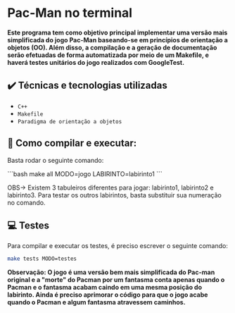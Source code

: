 # Pac-Man no terminal

<p><b> Este programa tem como objetivo principal implementar uma versão mais simplificada do jogo Pac-Man baseando-se
em princípios de orientação a objetos (OO). Além disso, a compilação e a geração de documentação serão efetuadas
de forma automatizada por meio de um Makefile, e haverá testes unitários do jogo realizados com GoogleTest. </b></p>

## ✔️ Técnicas e tecnologias utilizadas

- ``C++``
- ``Makefile``
- ``Paradigma de orientação a objetos``

## 🔨 Como compilar e executar: 
<p> Basta rodar o seguinte comando: </p>
```bash
make all MODO=jogo LABIRINTO=labirinto1
```
<p> OBS-> Existem 3 tabuleiros diferentes para jogar: labirinto1, labirinto2 e labirinto3. Para testar os outros labirintos, basta substituir sua numeração no comando. </p>



## :computer: Testes 
<p> Para compilar e executar os testes, é preciso escrever o seguinte comando: </p>

```bash
make tests MODO=testes 
```

<p><b> Observação: O jogo é uma versão bem mais simplificada do Pac-man original e a "morte" do Pacman
por um fantasma conta apenas quando o Pacman e o fantasma acabam caindo em uma mesma posição do labirinto.
Ainda é preciso aprimorar o código para que o jogo acabe quando o Pacman e algum fantasma atravessem caminhos.
</b></p>


